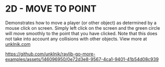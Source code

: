 
# 2D - MOVE TO POINT
Demonstrates how to move a player (or other object) as determined by a mouse click on screen. Simply left click on the screen and the green circle will move smoothly to the point that you have clicked. Note that this does not take into account any collisions with other objects. View more at [unklnik.com](https://unklnik.com/)

https://github.com/unklnik/raylib-go-more-examples/assets/146096950/0e72d3e8-9567-4ca1-9401-41b54d08c939
